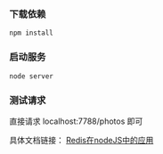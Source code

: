 
### 下载依赖
```
npm install 
```

### 启动服务
```
node server
```

### 测试请求
直接请求 localhost:7788/photos 即可


具体文档链接：
<a href="http://note.youdao.com/noteshare?id=a5a5e2bfe41a9ad0905e7795ce296f5b&sub=50840C18F28145EC95DDF3583B2F5652">Redis在nodeJS中的应用</a>